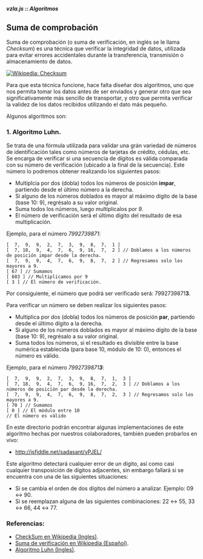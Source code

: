 ##### vzla.js :: Algoritmos
## Suma de comprobación

Suma de comprobación (o suma de verificación, en inglés se le llama *Checksum*)
    es una técnica que verificar la integridad de datos, utilizada para evitar
    errores accidentales durante la transferencia, transmisión o almacenamiento
    de datos.

[![Wikipedia: Checksum](http://upload.wikimedia.org/wikipedia/commons/thumb/c/ce/Checksum.svg/330px-Checksum.svg.png)](http://en.wikipedia.org/wiki/File:Checksum.svg)

Para que esta técnica funcione, hace falta diseñar dos algoritmos, uno que nos permita
    tomar los datos antes de ser enviados y generar otro que sea significativamente
    más sencillo de transportar, y otro que permita verificar la validez de los datos
    recibidos utilizando el dato más pequeño.

Algunos algoritmos son:

### 1. Algoritmo Luhn.

Se trata de una fórmula utilizada para validar una grán variedad de números de identificación
    tales como números de tarjetas de crédito, cédulas, etc. Se encarga de verificar si una secuencia
    de dígitos es válida comparada con su número de verificación (ubicado a la final de la secuencia).
    Este número lo podremos obtener realizando los siguientes pasos:

- Multiplcia por dos (dobla) todos los números de posición **impar**, partiendo desde el último número
    a la derecha.
- Si alguno de los números doblados es mayor al máximo dígito de la base (base 10: 9), regrésalo a su
    valor original.
- Suma todos los números, luego multiplicalos por *9*.
- El número de verificación será el último dígito
    del resultado de esa multiplicación.

Ejemplo, para el número *7992739871*:

    [  7,  9,  9,  2,  7,  3,  9,  8,  7,  1 ]
    [  7, 18,  9,  4,  7,  6,  9, 16,  7,  2 ] // Doblamos a los números de posición impar desde la derecha.
    [  7,  9,  9,  4,  7,  6,  9,  8,  7,  2 ] // Regresamos solo los mayores a 9.
    [ 67 ] // Sumamos
    [ 603 ] // Multiplicamos por 9
    [ 3 ] // El número de verificación.

Por consiguiente, el número que podrá ser verificado será: 7992739871**3**.

Para verificar un número se deben realizar los siguientes pasos:

- Multiplica por dos (dobla) todos los números de posición **par**, partiendo desde el último dígito a la derecha.
- Si alguno de los números doblados es mayor al máximo dígito de la base (base 10: 9), regrésalo a su
    valor original.
- Suma todos los números, si el resultado es divisible entre la base numérica establecida
    (para base 10, módulo de 10: 0), entonces el número es válido.

Ejemplo, para el número *7992739871**3***:

    [  7,  9,  9,  2,  7,  3,  9,  8,  7,  1,  3 ]
    [  7, 18,  9,  4,  7,  6,  9, 16,  7,  2,  3 ] // Doblamos a los números de posición par desde la derecha.
    [  7,  9,  9,  4,  7,  6,  9,  8,  7,  2,  3 ] // Regresamos solo los mayores a 9.
    [ 70 ] // Sumamos
    [ 0 ] // El módulo entre 10
    // El número es válido

En este directorio podrán encontrar algunas implementaciones de este algoritmo hechas por nuestros colaboradores,
    también pueden probarlos en vivo:
- <http://jsfiddle.net/sadasant/yPJEL/>

Este algoritmo detectará cualquier error de un dígito, así como casi cualquier transposición
    de dígitos adjacentes, sin embargo fallará si se encuentra con una de las siguientes
    situaciones:

- Si se cambia el orden de dos dígitos del número a analizar. Ejemplo: 09 ↔ 90.
- Si se reemplazan alguna de las siguientes combinaciones: 22 ↔ 55, 33 ↔ 66, 44 ↔ 77.

### Referencias:

- [CheckSum en Wikipedia (Ingles)](http://en.wikipedia.org/wiki/Checksum).
- [Suma de verificación en Wikipedia (Español)](http://es.wikipedia.org/wiki/Suma_de_verificaci%C3%B3n).
- [Algoritmo Luhn (Ingles)](http://en.wikipedia.org/wiki/Luhn_algorithm).
